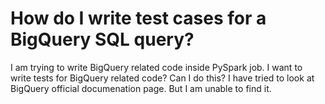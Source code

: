 
# How do I write test cases for a BigQuery SQL query?

I am trying to write BigQuery related code inside PySpark job. I want to write tests for BigQuery related code? Can I do this?
I have tried to look at BigQuery official documenation page. But I am unable to find it.

        